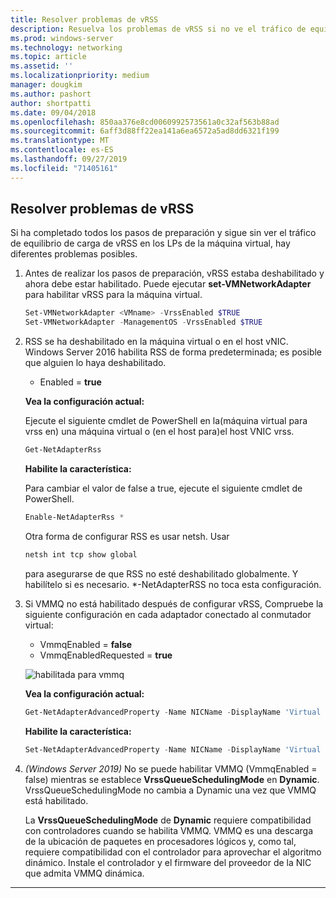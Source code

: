 ```yaml
---
title: Resolver problemas de vRSS
description: Resuelva los problemas de vRSS si no ve el tráfico de equilibrio de carga de vRSS en el LPs de VM.
ms.prod: windows-server
ms.technology: networking
ms.topic: article
ms.assetid: ''
ms.localizationpriority: medium
manager: dougkim
ms.author: pashort
author: shortpatti
ms.date: 09/04/2018
ms.openlocfilehash: 850aa376e8cd0060992573561a0c32af563b88ad
ms.sourcegitcommit: 6aff3d88ff22ea141a6ea6572a5ad8dd6321f199
ms.translationtype: MT
ms.contentlocale: es-ES
ms.lasthandoff: 09/27/2019
ms.locfileid: "71405161"
---
```

## <a name="resolve-vrss-issues"></a>Resolver problemas de vRSS

Si ha completado todos los pasos de preparación y sigue sin ver el tráfico de equilibrio de carga de vRSS en los LPs de la máquina virtual, hay diferentes problemas posibles.

1. Antes de realizar los pasos de preparación, vRSS estaba deshabilitado y ahora debe estar habilitado. Puede ejecutar **set-VMNetworkAdapter** para habilitar vRSS para la máquina virtual.

   ```PowerShell
   Set-VMNetworkAdapter <VMname> -VrssEnabled $TRUE
   Set-VMNetworkAdapter -ManagementOS -VrssEnabled $TRUE
   ```

2. RSS se ha deshabilitado en la máquina virtual o en el host vNIC. Windows Server 2016 habilita RSS de forma predeterminada; es posible que alguien lo haya deshabilitado. 

   - Enabled = **true**

   **Vea la configuración actual:** 

   Ejecute el siguiente cmdlet de PowerShell en la\(máquina virtual para vrss en\) una máquina virtual o \(en el host para\)el host VNIC vrss.

   ```PowerShell
   Get-NetAdapterRss
   ```

   **Habilite la característica:** 

   Para cambiar el valor de false a true, ejecute el siguiente cmdlet de PowerShell.

   ```PowerShell
   Enable-NetAdapterRss *
   ```
   
   Otra forma de configurar RSS es usar netsh. Usar 
   
    ```cmd
   netsh int tcp show global
   ```
   
   para asegurarse de que RSS no esté deshabilitado globalmente. Y habilítelo si es necesario. *-NetAdapterRSS no toca esta configuración.

3. Si VMMQ no está habilitado después de configurar vRSS, Compruebe la siguiente configuración en cada adaptador conectado al conmutador virtual:

   - VmmqEnabled = **false**
   - VmmqEnabledRequested = **true**

   ![habilitada para vmmq](../../media/vmmq-enabled.png)

   **Vea la configuración actual:** 

   ```PowerShell
   Get-NetAdapterAdvancedProperty -Name NICName -DisplayName 'Virtual Switch RSS'
   ```

   **Habilite la característica:** 

   ```PowerShell
   Set-NetAdapterAdvancedProperty -Name NICName -DisplayName 'Virtual Switch RSS' -DisplayValue Enabled”
   ```
 
4. _(Windows Server 2019)_ No se puede habilitar VMMQ (VmmqEnabled = false) mientras se establece **VrssQueueSchedulingMode** en **Dynamic**. VrssQueueSchedulingMode no cambia a Dynamic una vez que VMMQ está habilitado.<p>La **VrssQueueSchedulingMode** de **Dynamic** requiere compatibilidad con controladores cuando se habilita VMMQ.  VMMQ es una descarga de la ubicación de paquetes en procesadores lógicos y, como tal, requiere compatibilidad con el controlador para aprovechar el algoritmo dinámico.  Instale el controlador y el firmware del proveedor de la NIC que admita VMMQ dinámica.



---
